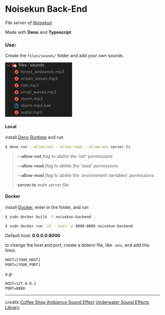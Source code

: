 # Noisekun Back-End

_File server of [Noisekun](https://github.com/mateusfg7/Noisekun)_

Made with **Deno** and **Typescript**

### Use:

Create the `files/sounds/` folder and add your own sounds

![sounds](docs/sounds.png)

#### Local

install [Deno Runtime](https://deno.land/) and run

```bash
$ deno run --allow-net --allow-read --allow-env server.ts
```

> **--allow-net** _flag to abilite the 'net' permissions_
>
> **--allow-read** _flag to abilite the 'read' permissions_
>
> **--allow-read** _flag to abilite the 'environment variables' permissions_
>
> **server.ts** _main server file_

#### Docker

install [Docker](https://www.docker.com/get-started), enter in the folder, and run

```bash
$ sudo docker build -t noisekun-backend .
```

```bash
$ sudo docker run -it --init -p 8000:8000 noisekun-backend
```

Default host: **0.0.0.0:8000**

to change the host and port, create a dotenv file, like `.env`, and add this lines:

```dotenv
HOST=[YOUR_HOST]
PORT=[YOUR_PORT]
```

_e.g:_

```
HOST=127.0.0.1
PORT=8888
```

---

_credits_
[Coffee Shop Ambience Sound Effect](https://www.youtube.com/watch?v=tqZ6i9M0TdE)
[Underwater Sound Effects Library](https://www.youtube.com/watch?v=3JkBtJdcvKo)
